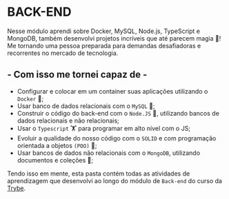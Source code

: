 # BACK-END

Nesse módulo aprendi sobre Docker, MySQL, Node.js, TypeScript e MongoDB, também desenvolvi projetos incríveis que até parecem magia 🔮! Me tornando uma pessoa preparada para demandas desafiadoras e recorrentes no mercado de tecnologia.

## - Com isso me tornei capaz de -

- Configurar e colocar em um container suas aplicações utilizando o `Docker` 🐋;
- Usar banco de dados relacionais com o `MySQL` 🎲;
- Construir o código do back-end com o `Node.JS` 👩‍, utilizando bancos de dados relacionais e não relacionais;
- Usar o `Typescript` 🏋️ para programar em alto nível com o JS;
- Evoluir a qualidade do nosso código com o `SOLID` e com programação orientada a objetos `(POO)` 🧐;
- Usar bancos de dados não relacionais com o `MongoDB`, utilizando documentos e coleções 📝;

Tendo isso em mente, esta pasta contém todas as atividades de aprendizagem que desenvolvi ao longo do módulo de `Back-end` do curso da [Trybe](https://www.betrybe.com/).
